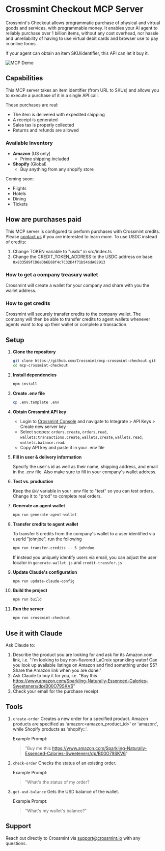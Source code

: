 # Crossmint Checkout MCP Server

Crossmint's Checkout allows programmatic purchase of physical and virtual goods and services, 
with programmable money. It enables your AI agent to reliably purchase over 1 billion items, 
without any cost overhead, nor hassle and unreliability of having to use virtual debit cards and browser
use to pay in online forms. 

If your agent can obtain an item SKU/identifier, this API can let it buy it. 

![MCP Demo](assets/mcp-demo-gif.gif)

## Capabilities

This MCP server takes an item identifier (from URL to SKUs) and allows you to execute a purchase of it
in a single API call. 

These purchases are real: 
- The item is delivered with expedited shipping
- A receipt is generated
- Sales tax is properly collected
- Returns and refunds are allowed

### Available Inventory
- **Amazon** (US only)
   - Prime shipping included
- **Shopify** (Global) 
   - Buy anything from any shopify store

Coming soon:
- Flights
- Hotels
- Dining
- Tickets

## How are purchases paid

This MCP server is configured to perform purchases with Crossmint credits. Please [contact us](support@crossmint.io) if you are interested to learn more. To use USDC instead of credits:
1. Change  TOKEN variable to "usdc" in src/index.ts
2. Change the CREDIT_TOKEN_ADDRESS to the USDC address on base: `0x833589fCD6eDb6E08f4c7C32D4f71b54bdA02913`

### How to get a company treasury wallet

Crossmint will create a wallet for your company and share with you the wallet address. 

### How to get credits

Crossmint will securely transfer credits to the company wallet. The company will then be able to transfer credits to agent wallets whenever agents want to top up their wallet or complete a transaction.

## Setup

1. **Clone the repository**
   ```bash
   git clone https://github.com/Crossmint/mcp-crossmint-checkout.git
   cd mcp-crossmint-checkout
   ```

2. **Install dependencies**
   ```bash
   npm install
   ```

3. **Create .env file** 

   ```bash
   cp .env.template .env
   ```

4. **Obtain Crossmint API key**

   - Login to [Crossmint Console](https://www.crossmint.com/signin?callbackUrl=/console) and navigate to Integrate > API Keys > Create new server key 
   - Select scopes: `orders.create`, `orders.read`, `wallets:transactions.create`, `wallets.create`, `wallets.read`, `wallets.balance:read`. 
   - Copy API key and paste it in your .env file

5. **Fill in user & delivery information**

   Specify the user's id as well as their name, shipping address, and email in the .env file. Also make sure to fill in your company's wallet address.

6. **Test vs. production**

   Keep the `ENV` variable in your .env file to "test" so you can test orders. Change it to "prod" to complete real orders. 

7. **Generate an agent wallet**
   ```bash
   npm run generate-agent-wallet
   ```

8. **Transfer credits to agent wallet**
   
   To transfer 5 credits from the company's wallet to a user identified via userId "johnjoe", run the following
   ```bash
   npm run transfer-credits -- 5 johndoe
   ```
   If instead you uniquely identify users via email, you can adjust the user locator in `generate-wallet.js` and `credit-transfer.js` 

9. **Update Claude's configuration**
   ```bash
   npm run update-claude-config
   ```

10. **Build the project**

    ```bash
    npm run build
    ```

11. **Run the server**

    ```bash
    npm run crossmint-checkout
    ```

## Use it with Claude

Ask Claude to:
1. Describe the product you are looking for and ask for its Amazon.com link, i.e. "I'm looking to buy non-flavored LaCroix sprankling water! Can you look up available listings on Amazon and find something under $5? Share the Amazon link when you are done."
2. Ask Claude to buy it for you, i.e. "Buy this https://www.amazon.com/Sparkling-Naturally-Essenced-Calories-Sweeteners/dp/B00O79SKV6"
3. Check your email for the purchase receipt

## Tools

1. `create-order`
   Creates a new order for a specified product. Amazon products are specified as 'amazon:<amazon_product_id>' or 'amazon:<asin>', while Shopify products as 'shopify:<product-url>:<variant-id>'.

   Example Prompt:
   > "Buy me this https://www.amazon.com/Sparkling-Naturally-Essenced-Calories-Sweeteners/dp/B00O79SKV6"

2. `check-order`
   Checks the status of an existing order. 

   Example Prompt:
   > "What's the status of my order? 

3. `get-usd-balance`
   Gets the USD balance of the wallet.

   Example Prompt:
   > "What's my wallet's balance?"

## Support

Reach out directly to Crossmint via support@crossmint.io with any questions.
